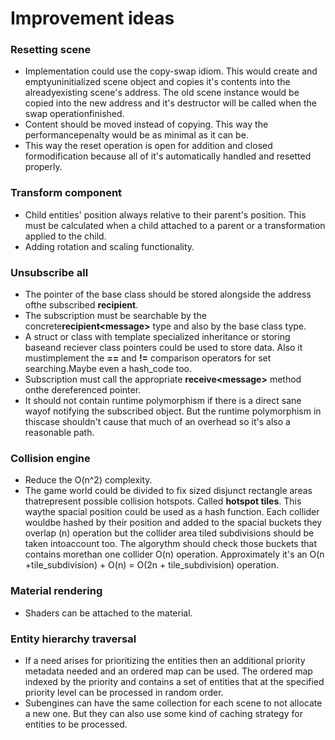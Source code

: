 # Improvement ideas

### Resetting scene
- Implementation could use the copy-swap idiom. This would create and emptyuninitialized scene object and copies it's contents into the alreadyexisting scene's address. The old scene instance would be copied into the new address and it's destructor will be called when the swap operationfinished.
- Content should be moved instead of copying. This way the performancepenalty would be as minimal as it can be.
- This way the reset operation is open for addition and closed formodification because all of it's automatically handled and resetted properly.

### Transform component
- Child entities' position always relative to their parent's position. This must be calculated when a child attached to a parent or a transformation applied to the child.
- Adding rotation and scaling functionality.

### Unsubscribe all
- The pointer of the base class should be stored alongside the address ofthe subscribed **recipient<Message>**.
- The subscription must be searchable by the concrete**recipient\<message\>** type and also by the base class type.
- A struct or class with template specialized inheritance or storing baseand reciever class pointers could be used to store data. Also it mustimplement the **==** and **!=** comparison operators for set searching.Maybe even a hash_code too.
- Subscription must call the appropriate **receive\<message\>** method onthe dereferenced pointer.
- It should not contain runtime polymorphism if there is a direct sane wayof notifying the subscribed object. But the runtime polymorphism in thiscase shouldn't cause that much of an overhead so it's also a reasonable path.

### Collision engine
- Reduce the O(n^2) complexity.
- The game world could be divided to fix sized disjunct rectangle areas thatrepresent possible collision hotspots. Called **hotspot tiles**. This waythe spacial position could be used as a hash function. Each collider wouldbe hashed by their position and added to the spacial buckets they overlap (n) operation but the collider area tiled subdivisions should be taken intoaccount too. The algorythm should check those buckets that contains morethan one collider O(n) operation. Approximately it's an O(n +tile_subdivision) + O(n) = O(2n + tile_subdivision) operation.

### Material rendering
- Shaders can be attached to the material.

### Entity hierarchy traversal
- If a need arises for prioritizing the entities then an additional priority metadata needed and an ordered map can be used. The ordered map indexed by the priority and contains a set of entities that at the specified priority level can be processed in random order.
- Subengines can have the same collection for each scene to not allocate a new one. But they can also use some kind of caching strategy for entities to be processed.
